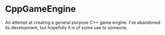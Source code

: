 # CppGameEngine
An attempt at creating a general purpose C++ game engine. I've abandoned its development, but hopefully it is of some use to someone.
